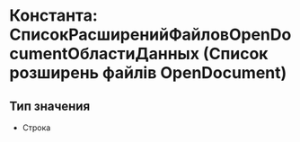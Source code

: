 ﻿# Константа: СписокРасширенийФайловOpenDocumentОбластиДанных (Список розширень файлів OpenDocument)

## Тип значения

- Строка

